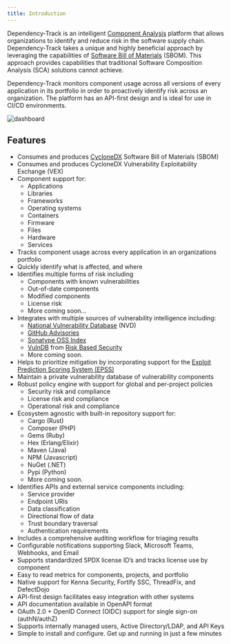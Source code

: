 ```yaml
---
title: Introduction
---
```


Dependency-Track is an intelligent [Component Analysis] platform that allows organizations to 
identify and reduce risk in the software supply chain. Dependency-Track takes a unique
and highly beneficial approach by leveraging the capabilities of [Software Bill of Materials] (SBOM). This approach 
provides capabilities that traditional Software Composition Analysis (SCA) solutions cannot achieve.

Dependency-Track monitors component usage across all versions of every application in its portfolio in order to 
proactively identify risk across an organization. The platform has an API-first design and is ideal for use in 
CI/CD environments.

![dashboard](images/screenshots/dashboard.png)

## Features
* Consumes and produces [CycloneDX] Software Bill of Materials (SBOM)
* Consumes and produces CycloneDX Vulnerability Exploitability Exchange (VEX)
* Component support for:
  * Applications
  * Libraries
  * Frameworks
  * Operating systems
  * Containers
  * Firmware
  * Files
  * Hardware
  * Services
* Tracks component usage across every application in an organizations portfolio
* Quickly identify what is affected, and where
* Identifies multiple forms of risk including
  * Components with known vulnerabilities
  * Out-of-date components
  * Modified components
  * License risk
  * More coming soon...
* Integrates with multiple sources of vulnerability intelligence including:
  * [National Vulnerability Database] (NVD)
  * [GitHub Advisories]
  * [Sonatype OSS Index]
  * [VulnDB] from [Risk Based Security]
  * More coming soon.
* Helps to prioritize mitigation by incorporating support for the [Exploit Prediction Scoring System (EPSS)]
* Maintain a private vulnerability database of vulnerability components
* Robust policy engine with support for global and per-project policies
  * Security risk and compliance
  * License risk and compliance
  * Operational risk and compliance
* Ecosystem agnostic with built-in repository support for:
  * Cargo (Rust)
  * Composer (PHP)
  * Gems (Ruby)
  * Hex (Erlang/Elixir)
  * Maven (Java)
  * NPM (Javascript)
  * NuGet (.NET)
  * Pypi (Python)
  * More coming soon.
* Identifies APIs and external service components including:
  * Service provider
  * Endpoint URIs
  * Data classification
  * Directional flow of data
  * Trust boundary traversal
  * Authentication requirements
* Includes a comprehensive auditing workflow for triaging results
* Configurable notifications supporting Slack, Microsoft Teams, Webhooks, and Email
* Supports standardized SPDX license ID’s and tracks license use by component
* Easy to read metrics for components, projects, and portfolio
* Native support for Kenna Security, Fortify SSC, ThreadFix, and DefectDojo
* API-first design facilitates easy integration with other systems
* API documentation available in OpenAPI format
* OAuth 2.0 + OpenID Connect (OIDC) support for single sign-on (authN/authZ)
* Supports internally managed users, Active Directory/LDAP, and API Keys
* Simple to install and configure. Get up and running in just a few minutes

[National Vulnerability Database]: https://nvd.nist.gov
[GitHub Advisories]: https://www.github.com/advisories
[Sonatype OSS Index]: https://ossindex.sonatype.org
[VulnDB]: https://vulndb.cyberriskanalytics.com
[Risk Based Security]: https://www.riskbasedsecurity.com
[Component Analysis]: https://owasp.org/www-community/Component_Analysis
[Software Bill of Materials]: https://owasp.org/www-community/Component_Analysis#software-bill-of-materials-sbom
[CycloneDX]: https://cyclonedx.org
[Exploit Prediction Scoring System (EPSS)]: https://www.first.org/epss/
 